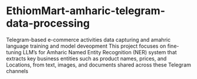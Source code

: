 # EthiomMart-amharic-telegram-data-processing
Telegram-based e-commerce activities data capturing and amahric language training and model deveopment 
This project focuses on fine-tuning  LLM’s for Amharic Named Entity Recognition (NER) system that extracts key business entities such as product names, prices, and Locations, from text, images, and documents shared across these Telegram channels
